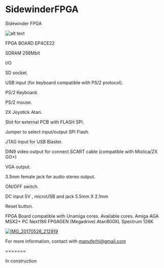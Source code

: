 # SidewinderFPGA
Sidewinder FPGA

![alt text](https://i.postimg.cc/pr5QGMW4/IMG-20181014-200007.jpg)

FPGA BOARD EP4CE22 

SDRAM 256Mbit

I/O

SD socket.

USB input (for keyboard compatible with PS/2 protocol).

PS/2 Keyboard.

PS/2 mouse.

2X Joystick Atari.

Slot for external PCB with FLASH SPI.

Jumper to select input/output SPI Flash.

JTAG input for USB Blaster.

DIN9 video output for connect SCART cable (compatible with Mistica/ZX GO+)

VGA output.

3.5mm female jack for audio stereo output.

ON/OFF switch.

DC input 5V , microUSB and jack 5.5mm X 2.1mm

Reset button.

FPGA Board compatible with Unamiga cores.
Available cores.
	Amiga AGA
	MSX2+
	PC Next186
	FPGAGEN (Megadrive)
	Atari800XL
	Spectrum 128K
	




<a href='https://postimg.org/image/gi1a48ghb/' target='_blank'><img src='https://i.postimg.cc/NjcVHpbB/IMG-20181014-200055.jpg' border='0' alt='IMG_20170526_212919'/></a>






For more information, contact with manuferhi@gmail.com

=======

In construction

